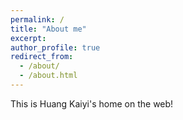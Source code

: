 ```yaml
---
permalink: /
title: "About me"
excerpt: 
author_profile: true
redirect_from: 
  - /about/
  - /about.html
---
```


This is Huang Kaiyi's home on the web!

